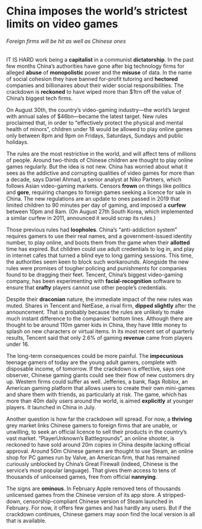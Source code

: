 # China imposes the world’s strictest limits on video games

###### Foreign firms will be hit as well as Chinese ones


IT IS HARD work being a **capitalist** in a communist **dictatorship**. In the past few months China’s authorities have gone after big technology firms for alleged **abuse** of **monopolistic** power and the **misuse** of data. In the name of social cohesion they have banned for-profit tutoring and **hectored** companies and billionaires about their wider social responsibilities. The crackdown is **reckoned** to have wiped more than $1trn off the value of China’s biggest tech firms.

On August 30th, the country’s video-gaming industry—the world’s largest with annual sales of $46bn—became the latest target. New rules proclaimed that, in order to “effectively protect the physical and mental health of minors”, children under 18 would be allowed to play online games only between 8pm and 9pm on Fridays, Saturdays, Sundays and public holidays.

The rules are the most restrictive in the world, and will affect tens of millions of people. Around two-thirds of Chinese children are thought to play online games regularly. But the idea is not new. China has worried about what it sees as the addictive and corrupting qualities of video games for more than a decade, says Daniel Ahmad, a senior analyst at Niko Partners, which follows Asian video-gaming markets. Censors **frown** on things like politics and **gore**, requiring changes to foreign games seeking a licence for sale in China. The new regulations are an update to ones passed in 2019 that limited children to 90 minutes per day of gaming, and imposed a **curfew** between 10pm and 8am. (On August 27th South Korea, which implemented a similar curfew in 2011, announced it would scrap its rules.)

Those previous rules had **loopholes**. China’s “anti-addiction system” requires gamers to use their real names, and a government-issued identity number, to play online, and boots them from the game when their **allotted** time has expired. But children could use adult credentials to log in, and play in internet cafes that turned a blind eye to long gaming sessions. This time, the authorities seem keen to block such workarounds. Alongside the new rules were promises of tougher policing and punishments for companies found to be dragging their feet. Tencent, China’s biggest video-gaming company, has been experimenting with **facial-recognition** software to ensure that **crafty** players cannot use other people’s credentials.

Despite their **draconian** nature, the immediate impact of the new rules was muted. Shares in Tencent and NetEase, a rival firm, **dipped slightly** after the announcement. That is probably because the rules are unlikely to make much instant difference to the companies’ bottom lines. Although there are thought to be around 110m gamer kids in China, they have little money to splash on new characters or virtual items. In its most recent set of quarterly results, Tencent said that only 2.6% of gaming **revenue** came from players under 16.

The long-term consequences could be more painful. The **impecunious** teenage gamers of today are the young adult gamers, complete with disposable income, of tomorrow. If the crackdown is effective, says one observer, Chinese gaming giants could see their flow of new customers dry up. Western firms could suffer as well. Jefferies, a bank, flags Roblox, an American gaming platform that allows users to create their own mini-games and share them with friends, as particularly at risk. The game, which has more than 40m daily users around the world, is aimed **explicitly** at younger players. It launched in China in July.

Another question is how far the crackdown will spread. For now, a **thriving** grey market links Chinese gamers to foreign firms that are unable, or unwilling, to seek an official licence to sell their products in the country’s vast market. “PlayerUnknown’s Battlegrounds”, an online shooter, is reckoned to have sold around 20m copies in China despite lacking official approval. Around 50m Chinese gamers are thought to use Steam, an online shop for PC games run by Valve, an American firm, that has remained curiously unblocked by China’s Great Firewall (indeed, Chinese is the service’s most popular language). That gives them access to tens of thousands of unlicensed games, free from official **nannying**.

The signs are **ominous**. In February Apple removed tens of thousands unlicensed games from the Chinese version of its app store. A stripped-down, censorship-compliant Chinese version of Steam launched in February. For now, it offers few games and has hardly any users. But if the crackdown continues, Chinese gamers may soon find the local version is all that is available.

